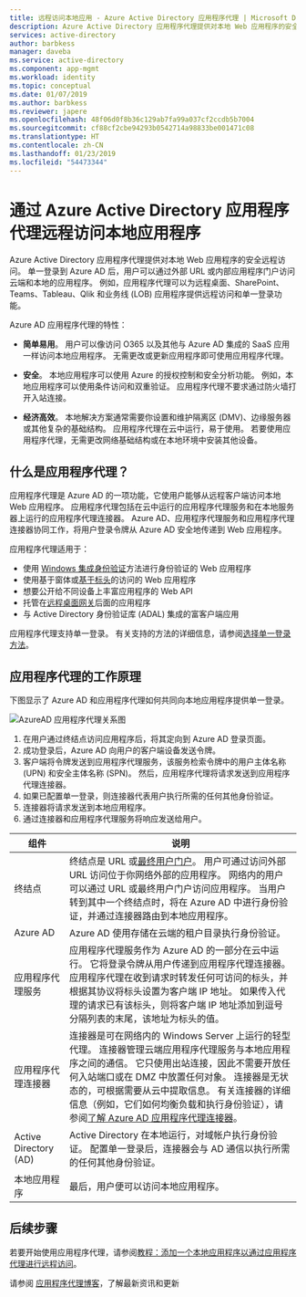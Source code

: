 ```yaml
---
title: 远程访问本地应用 - Azure Active Directory 应用程序代理 | Microsoft Docs
description: Azure Active Directory 应用程序代理提供对本地 Web 应用程序的安全远程访问。 单一登录到 Azure AD 后，用户可以通过外部 URL 或内部应用程序门户访问云端和本地的应用程序。 例如，应用程序代理可以为远程桌面、SharePoint、Teams、Tableau、Qlik 和业务线 (LOB) 应用程序提供远程访问和单一登录功能。
services: active-directory
author: barbkess
manager: daveba
ms.service: active-directory
ms.component: app-mgmt
ms.workload: identity
ms.topic: conceptual
ms.date: 01/07/2019
ms.author: barbkess
ms.reviewer: japere
ms.openlocfilehash: 48f06d0f8b36c129ab7fa99a037cf2ccdb5b7004
ms.sourcegitcommit: cf88cf2cbe94293b0542714a98833be001471c08
ms.translationtype: HT
ms.contentlocale: zh-CN
ms.lasthandoff: 01/23/2019
ms.locfileid: "54473344"
---
```

# <a name="remote-access-to-on-premises-applications-through-azure-active-directorys-application-proxy"></a>通过 Azure Active Directory 应用程序代理远程访问本地应用程序 

Azure Active Directory 应用程序代理提供对本地 Web 应用程序的安全远程访问。 单一登录到 Azure AD 后，用户可以通过外部 URL 或内部应用程序门户访问云端和本地的应用程序。 例如，应用程序代理可以为远程桌面、SharePoint、Teams、Tableau、Qlik 和业务线 (LOB) 应用程序提供远程访问和单一登录功能。

Azure AD 应用程序代理的特性：

- **简单易用**。 用户可以像访问 O365 以及其他与 Azure AD 集成的 SaaS 应用一样访问本地应用程序。 无需更改或更新应用程序即可使用应用程序代理。 

- **安全**。 本地应用程序可以使用 Azure 的授权控制和安全分析功能。 例如，本地应用程序可以使用条件访问和双重验证。 应用程序代理不要求通过防火墙打开入站连接。
 
- **经济高效**。 本地解决方案通常需要你设置和维护隔离区 (DMV)、边缘服务器或其他复杂的基础结构。 应用程序代理在云中运行，易于使用。 若要使用应用程序代理，无需更改网络基础结构或在本地环境中安装其他设备。

## <a name="what-is-application-proxy"></a>什么是应用程序代理？
应用程序代理是 Azure AD 的一项功能，它使用户能够从远程客户端访问本地 Web 应用程序。 应用程序代理包括在云中运行的应用程序代理服务和在本地服务器上运行的应用程序代理连接器。 Azure AD、应用程序代理服务和应用程序代理连接器协同工作，将用户登录令牌从 Azure AD 安全地传递到 Web 应用程序。

应用程序代理适用于：

* 使用 [Windows 集成身份验证](application-proxy-configure-single-sign-on-with-kcd.md)方法进行身份验证的 Web 应用程序  
* 使用基于窗体或[基于标头](application-proxy-configure-single-sign-on-with-ping-access.md)的访问的 Web 应用程序  
* 想要公开给不同设备上丰富应用程序的 Web API  
* 托管在[远程桌面网关](application-proxy-integrate-with-remote-desktop-services.md)后面的应用程序  
* 与 Active Directory 身份验证库 (ADAL) 集成的富客户端应用

应用程序代理支持单一登录。 有关支持的方法的详细信息，请参阅[选择单一登录方法](what-is-single-sign-on.md#choosing-a-single-sign-on-method)。

## <a name="how-application-proxy-works"></a>应用程序代理的工作原理

下图显示了 Azure AD 和应用程序代理如何共同向本地应用程序提供单一登录。

![AzureAD 应用程序代理关系图](./media/application-proxy/azureappproxxy.png)

1. 在用户通过终结点访问应用程序后，将其定向到 Azure AD 登录页面。 
2. 成功登录后，Azure AD 向用户的客户端设备发送令牌。
3. 客户端将令牌发送到应用程序代理服务，该服务检索令牌中的用户主体名称 (UPN) 和安全主体名称 (SPN)。 然后，应用程序代理将请求发送到应用程序代理连接器。
4. 如果已配置单一登录，则连接器代表用户执行所需的任何其他身份验证。
5. 连接器将请求发送到本地应用程序。  
6. 通过连接器和应用程序代理服务将响应发送给用户。

| 组件 | 说明 |
| --------- | ----------- |
| 终结点  | 终结点是 URL 或[最终用户门户](end-user-experiences.md)。 用户可通过访问外部 URL 访问位于你网络外部的应用程序。 网络内的用户可以通过 URL 或最终用户门户访问应用程序。 当用户转到其中一个终结点时，将在 Azure AD 中进行身份验证，并通过连接器路由到本地应用程序。|
| Azure AD | Azure AD 使用存储在云端的租户目录执行身份验证。 |
| 应用程序代理服务 | 应用程序代理服务作为 Azure AD 的一部分在云中运行。 它将登录令牌从用户传递到应用程序代理连接器。 应用程序代理在收到请求时转发任何可访问的标头，并根据其协议将标头设置为客户端 IP 地址。 如果传入代理的请求已有该标头，则将客户端 IP 地址添加到逗号分隔列表的末尾，该地址为标头的值。|
| 应用程序代理连接器 | 连接器是可在网络内的 Windows Server 上运行的轻型代理。 连接器管理云端应用程序代理服务与本地应用程序之间的通信。 它只使用出站连接，因此不需要开放任何入站端口或在 DMZ 中放置任何对象。 连接器是无状态的，可根据需要从云中提取信息。 有关连接器的详细信息（例如，它们如何均衡负载和执行身份验证），请参阅[了解 Azure AD 应用程序代理连接器](application-proxy-connectors.md)。|
| Active Directory (AD) | Active Directory 在本地运行，对域帐户执行身份验证。 配置单一登录后，连接器会与 AD 通信以执行所需的任何其他身份验证。
| 本地应用程序 | 最后，用户便可以访问本地应用程序。 

## <a name="next-steps"></a>后续步骤
若要开始使用应用程序代理，请参阅[教程：添加一个本地应用程序以通过应用程序代理进行远程访问](application-proxy-add-on-premises-application.md)。 

请参阅 [应用程序代理博客](https://blogs.technet.com/b/applicationproxyblog/)，了解最新资讯和更新


